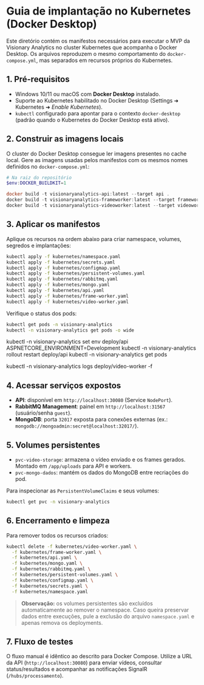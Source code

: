 # Guia de implantação no Kubernetes (Docker Desktop)

Este diretório contém os manifestos necessários para executar o MVP da Visionary Analytics no cluster Kubernetes que acompanha o Docker Desktop. Os arquivos reproduzem o mesmo comportamento do `docker-compose.yml`, mas separados em recursos próprios do Kubernetes.

## 1. Pré-requisitos
- Windows 10/11 ou macOS com **Docker Desktop** instalado.
- Suporte ao Kubernetes habilitado no Docker Desktop (Settings ➜ Kubernetes ➜ *Enable Kubernetes*).
- `kubectl` configurado para apontar para o contexto `docker-desktop` (padrão quando o Kubernetes do Docker Desktop está ativo).

## 2. Construir as imagens locais
O cluster do Docker Desktop consegue ler imagens presentes no cache local. Gere as imagens usadas pelos manifestos com os mesmos nomes definidos no `docker-compose.yml`:

```powershell
# Na raiz do repositório
$env:DOCKER_BUILDKIT=1

docker build -t visionaryanalytics-api:latest --target api .
docker build -t visionaryanalytics-frameworker:latest --target frameworker .
docker build -t visionaryanalytics-videoworker:latest --target videoworker .
```

## 3. Aplicar os manifestos
Aplique os recursos na ordem abaixo para criar namespace, volumes, segredos e implantações:

```bash
kubectl apply -f kubernetes/namespace.yaml
kubectl apply -f kubernetes/secrets.yaml
kubectl apply -f kubernetes/configmap.yaml
kubectl apply -f kubernetes/persistent-volumes.yaml
kubectl apply -f kubernetes/rabbitmq.yaml
kubectl apply -f kubernetes/mongo.yaml
kubectl apply -f kubernetes/api.yaml
kubectl apply -f kubernetes/frame-worker.yaml
kubectl apply -f kubernetes/video-worker.yaml
```

Verifique o status dos pods:

```bash
kubectl get pods -n visionary-analytics
kubectl -n visionary-analytics get pods -o wide
```

kubectl -n visionary-analytics set env deploy/api ASPNETCORE_ENVIRONMENT=Development
kubectl -n visionary-analytics rollout restart deploy/api
kubectl -n visionary-analytics get pods

kubectl -n visionary-analytics logs deploy/video-worker -f

## 4. Acessar serviços expostos
- **API**: disponível em `http://localhost:30080` (Service `NodePort`).
- **RabbitMQ Management**: painel em `http://localhost:31567` (usuário/senha `guest`).
- **MongoDB**: porta `32017` exposta para conexões externas (ex.: `mongodb://mongoadmin:secret@localhost:32017/`).

## 5. Volumes persistentes
- `pvc-video-storage`: armazena o vídeo enviado e os frames gerados. Montado em `/app/uploads` para API e workers.
- `pvc-mongo-dados`: mantém os dados do MongoDB entre recriações do pod.

Para inspecionar as `PersistentVolumeClaims` e seus volumes:

```bash
kubectl get pvc -n visionary-analytics
```

## 6. Encerramento e limpeza
Para remover todos os recursos criados:

```bash
kubectl delete -f kubernetes/video-worker.yaml \
  -f kubernetes/frame-worker.yaml \
  -f kubernetes/api.yaml \
  -f kubernetes/mongo.yaml \
  -f kubernetes/rabbitmq.yaml \
  -f kubernetes/persistent-volumes.yaml \
  -f kubernetes/configmap.yaml \
  -f kubernetes/secrets.yaml \
  -f kubernetes/namespace.yaml
```

> **Observação:** os volumes persistentes são excluídos automaticamente ao remover o namespace. Caso queira preservar dados entre execuções, pule a exclusão do arquivo `namespace.yaml` e apenas remova os deployments.

## 7. Fluxo de testes
O fluxo manual é idêntico ao descrito para Docker Compose. Utilize a URL da API (`http://localhost:30080`) para enviar vídeos, consultar status/resultados e acompanhar as notificações SignalR (`/hubs/processamento`).
